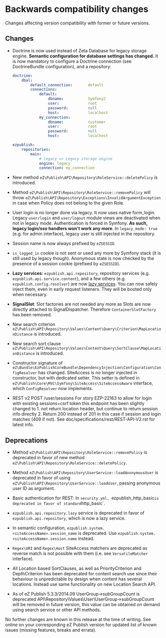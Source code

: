# Backwards compatibility changes

Changes affecting version compatibility with former or future versions.

## Changes

* Doctrine is now used instead of Zeta Database for legacy storage engine.
  **Semantic configuration for database settings has changed.**
  It is now mandatory to configure a Doctrine connection (see DoctrineBundle configuration), and a repository:

  ```yaml
  doctrine:
      dbal:
          default_connection:       default
          connections:
              default:
                  dbname:           Symfony2
                  user:             root
                  password:         null
                  host:             localhost
              my_connection:
                  dbname:           customer
                  user:             root
                  password:         null
                  host:             localhost

  ezpublish:
      repositories:
          main:
              # legacy => Legacy storage engine
              engine: legacy
              connection: my_connection
  ```

* New method `eZ\Publish\API\Repository\RoleService::deletePolicy` is introduced.

* Method `eZ\Publish\API\Repository\RoleService::removePolicy` will throw
  `eZ\Publish\API\Repository\Exceptions\InvalidArgumentException` in case when
  Policy does not belong to the given Role.

* User login is no longer done via legacy. It now uses native form_login.
  Legacy `user/login` and `user/logout` module views are deactivated when not in legacy mode.
  Authentication is forced in Symfony. **As such, legacy login/sso handlers won't work any more**.
  In `legacy_mode: true` (e.g. for admin interface), legacy user is still injected in the repository.

* Session name is now always prefixed by `eZSESSID`.

* `is_logged_in` cookie is not sent or used any more by Symfony stack (it is still used by legacy though).
  Anonymous state is now checked by the presence of a session cookie (prefixed by `eZSESSID`).

* **Lazy services**: `ezpublish.api.repository`, repository services (e.g. `ezpublish.api.service.content`),
  and a few others (e.g. `ezpublish.config.resolver`) are now [lazy services](http://symfony.com/doc/2.3/components/dependency_injection/lazy_services.html).
  You can now safely inject them, even in early request listeners. They will be booted only when necessary.

* **SignalSlot**: Slot factories are not needed any more as Slots are now directly attached to SignalDispatcher.
  Therefore `ContainerSlotFactory` has been removed.

* New search criterion `eZ\Publish\API\Repository\Values\Content\Query\Criterion\MapLocationDistance`
  is introduced.

* New search sort clause `eZ\Publish\API\Repository\Values\Content\Query\SortClause\MapLocationDistance`
  is introduced.

* Constructor signature of `eZ\Bundle\EzPublishCoreBundle\DependencyInjection\Configuration\ConfigResolver` has changed.
  SiteAccess is no longer injected in constructor, but with dedicated setter.
  This setter is defined in `eZ\Publish\Core\MVC\Symfony\SiteAccess\SiteAccessAware` interface, which `ConfigResolver` now implements.

* REST v2 POST /user/sessions
  For story EZP-22163 to allow for login with existing sessions+csrf token this endpoint has been slightly changed to 1. not return location header, but continue to return session info directly 2. Return 200 instead of 201 in this case if session and login matches (409 if not). See doc/specifications/rest/REST-API-V2.rst for latest info.

## Deprecations

* Method `eZ\Publish\API\Repository\RoleService::removePolicy` is deprecated in
  favor of new method `eZ\Publish\API\Repository\RoleService::deletePolicy`.

* Method `eZ\Publish\API\Repository\UserService::loadAnonymousUser` is deprecated
  in favor of using `eZ\Publish\API\Repository\UserService::loadUser`, passing
  anonymous user ID as argument.

* Basic authentication for REST: In `security.yml, `ezpublish_http_basic` is deprecated in
  favor of standard `http_basic`.

* `ezpublish.api.repository.lazy` service is deprecated in favor of `ezpublish.api.repository`, which
  is now a lazy service.

* In semantic configuration, `ezpublish.system.<siteAccessName>.session_name` is deprecated.
  Use `ezpublish.system.<siteAccessName>.session.name` instead.

* `Regex\URI` and `Regex\Host` SiteAccess matchers are deprecated as reverse match is not possible with them (i.e. see `VersatileMatcher` interface).

* All Location based SortClauses, as well as PriorityCriterion and DepthCriterion has been
  deprecated for content search use since their behaviour is unpredictable by design when
  content has several locations. Instead use same functionality on new Location Search API.

* As of eZ Publish 5.3.3/2014.09 UserGroup->subGroupCount is deprecated
  API\Repository\Values\User\UserGroup->subGroupCount will be removed in future version,
  this value can be obtained on demand using search service or other API methods.

No further changes are known in this release at the time of writing.
See online on your corresponding eZ Publish version for
updated list of known issues (missing features, breaks and errata).
